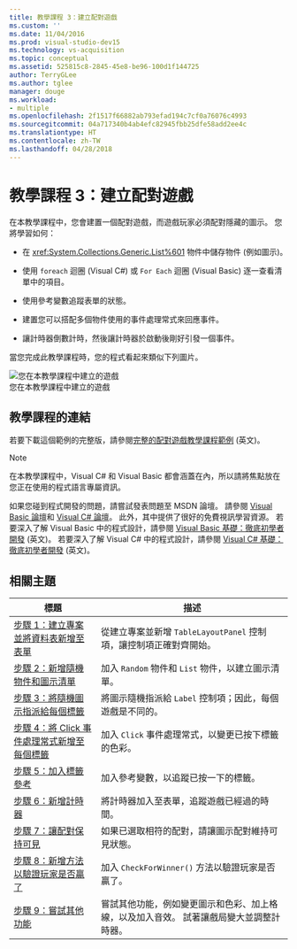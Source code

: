 ```yaml
---
title: 教學課程 3：建立配對遊戲
ms.custom: ''
ms.date: 11/04/2016
ms.prod: visual-studio-dev15
ms.technology: vs-acquisition
ms.topic: conceptual
ms.assetid: 525815c8-2845-45e8-be96-100d1f144725
author: TerryGLee
ms.author: tglee
manager: douge
ms.workload:
- multiple
ms.openlocfilehash: 2f1517f66882ab793efad194c7cf0a76076c4993
ms.sourcegitcommit: 04a717340b4ab4efc82945fbb25dfe58add2ee4c
ms.translationtype: HT
ms.contentlocale: zh-TW
ms.lasthandoff: 04/28/2018
---
```

# <a name="tutorial-3-create-a-matching-game"></a>教學課程 3：建立配對遊戲
在本教學課程中，您會建置一個配對遊戲，而遊戲玩家必須配對隱藏的圖示。 您將學習如何：  

-   在 <xref:System.Collections.Generic.List%601> 物件中儲存物件 (例如圖示)。  

-   使用 `foreach` 迴圈 (Visual C#) 或 `For Each` 迴圈 (Visual Basic) 逐一查看清單中的項目。  

-   使用參考變數追蹤表單的狀態。  

-   建置您可以搭配多個物件使用的事件處理常式來回應事件。  

-   讓計時器倒數計時，然後讓計時器於啟動後剛好引發一個事件。  

 當您完成此教學課程時，您的程式看起來類似下列圖片。  

 ![您在本教學課程中建立的遊戲](../ide/media/express_finishedgame.png "Express_FinishedGame")  
您在本教學課程中建立的遊戲  

## <a name="tutorial-links"></a>教學課程的連結

 若要下載這個範例的完整版，請參閱[完整的配對遊戲教學課程範例](http://code.msdn.microsoft.com/Complete-Matching-Game-4cffddba) \(英文\)。  

> [!NOTE]
>  在本教學課程中，Visual C# 和 Visual Basic 都會涵蓋在內，所以請將焦點放在您正在使用的程式語言專屬資訊。  

 如果您碰到程式開發的問題，請嘗試發表問題至 MSDN 論壇。 請參閱 [Visual Basic 論壇](http://social.msdn.microsoft.com/Forums/home?forum=vbgeneral)和 [Visual C# 論壇](http://social.msdn.microsoft.com/Forums/home?forum=csharpgeneral)。 此外，其中提供了很好的免費視訊學習資源。 若要深入了解 Visual Basic 中的程式設計，請參閱 [Visual Basic 基礎：徹底初學者開發](http://channel9.msdn.com/Series/Visual-Basic-Development-for-Absolute-Beginners) \(英文\)。 若要深入了解 Visual C# 中的程式設計，請參閱 [Visual C# 基礎：徹底初學者開發](http://channel9.msdn.com/Series/C-Sharp-Fundamentals-Development-for-Absolute-Beginners) \(英文\)。  

## <a name="related-topics"></a>相關主題  

|標題|描述|  
|-----------|-----------------|  
|[步驟 1：建立專案並將資料表新增至表單](../ide/step-1-create-a-project-and-add-a-table-to-your-form.md)|從建立專案並新增 `TableLayoutPanel` 控制項，讓控制項正確對齊開始。|  
|[步驟 2：新增隨機物件和圖示清單](../ide/step-2-add-a-random-object-and-a-list-of-icons.md)|加入 `Random` 物件和 `List` 物件，以建立圖示清單。|  
|[步驟 3：將隨機圖示指派給每個標籤](../ide/step-3-assign-a-random-icon-to-each-label.md)|將圖示隨機指派給 `Label` 控制項；因此，每個遊戲是不同的。|  
|[步驟 4：將 Click 事件處理常式新增至每個標籤](../ide/step-4-add-a-click-event-handler-to-each-label.md)|加入 `Click` 事件處理常式，以變更已按下標籤的色彩。|  
|[步驟 5：加入標籤參考](../ide/step-5-add-label-references.md)|加入參考變數，以追蹤已按一下的標籤。|  
|[步驟 6：新增計時器](../ide/step-6-add-a-timer.md)|將計時器加入至表單，追蹤遊戲已經過的時間。|  
|[步驟 7：讓配對保持可見](../ide/step-7-keep-pairs-visible.md)|如果已選取相符的配對，請讓圖示配對維持可見狀態。|  
|[步驟 8：新增方法以驗證玩家是否贏了](../ide/step-8-add-a-method-to-verify-whether-the-player-won.md)|加入 `CheckForWinner()` 方法以驗證玩家是否贏了。|  
|[步驟 9：嘗試其他功能](../ide/step-9-try-other-features.md)|嘗試其他功能，例如變更圖示和色彩、加上格線，以及加入音效。 試著讓戲局變大並調整計時器。|

